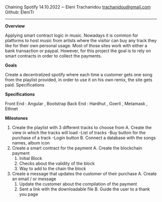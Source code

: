 Chaining Spotify
14.10.2022
─
Eleni Trachanidou
trachanidou@gmail.com
Github: EleniTr

---

<b>Overview</b>

Applying smart contract logic in music. Nowadays it is common for platforms to host music from artists where the visitor can buy any track they like for their own personal usage. Most of those sites work with either a bank transaction or paypal. However, for this project the goal is to rely on smart contracts in order to collect the payments.

<b>Goals</b>

Create a decentralized spotify where each time a customer gets one song from the playlist provided, in order to use it on his own remix, the site gets paid.
Specifications

<b>Specifications</b>

Front End : Angular , Bootstrap
Back End : Hardhut , Goerli , Metamask , Ethnet

<b>Milestones</b>

1. Create the playlist with 3 different tracks to choose from
   A. Create the view in which the tracks will load
   -List of tracks
   -Buy button for the purchase of a track
   -Login button
   B. Connect a database with the songs names, album icon
2. Create a smart contract for the payment
   A. Create the blockchain payment
   1. Initial Block
   2. Checks about the validity of the block
   3. Way to add to the chain the block
3. Create a message that updates the customer of their purchase
   A. Create an email / or message
   1. Update the customer about the compilation of the payment
   2. Sent a link with the downloadable file
      B. Guide the user to a thank you page
